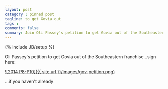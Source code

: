 ```yaml
---
layout: post
category : pinned post
tagline: to get Govia out
tags : 
comments: false
summary: Join Oli Passey's petition to get Govia out of the Southeastern franchise
---
```


{% include JB/setup %}


Oli Passey's petition to get Govia out of the Southeastern franchise...sign here:

<a href="https://petition.parliament.uk/petitions/114277" target="_blank">![2014 P8-P10]({{ site.url }}/images/gov-petition.png)</a>

...if you haven't already
